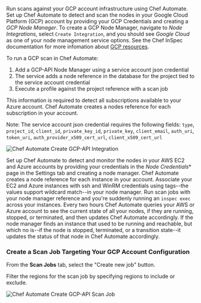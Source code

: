 Run scans against your GCP account infrastructure using Chef Automate. Set up Chef Automate to detect and scan the nodes in your Google Cloud Platform (GCP) account by providing your GCP Credentials and creating a _GCP Node Manager_. To create a GCP Node Manager, navigate to _Node Integrations_, select `Create Integration`, and you should see _Google Cloud_ as one of your node management service options. See the Chef InSpec documentation for more infomation about [GCP resources](https://docs.chef.io/inspec/resources/#gcp).

To run a GCP scan in Chef Automate:

1. Add a GCP-API Node Manager using a service account json credential
1. The service adds a node reference in the database for the project tied to the service account credential
1. Execute a profile against the project reference with a scan job

This information is required to detect all subscriptions available to your Azure account. Chef Automate creates a nodes reference for each subscription in your account.

Note: The service account json credential requires the following fields:
`type`, `project_id`, `client_id`, `private_key_id`, `private_key`, `client_email`, `auth_uri`, `token_uri`, `auth_provider_x509_cert_url`, `client_x509_cert_url`

![Chef Automate Create GCP-API Integration](/images/automate/add-gcp-api-integration.png)

Set up Chef Automate to detect and monitor the nodes in your AWS EC2 and Azure accounts by providing your credentials in the *Node Credentials** page in the Settings tab and creating a node manager. Chef Automate creates a node reference for each instance in your account. Associate your EC2 and Azure instances with ssh and WinRM credentials using tags--the values support wildcard match--in your node manager. Run scan jobs with your node manager reference and you're suddenly running an `inspec exec` across your instances. Every two hours Chef Automate queries your AWS or Azure account to see the current state of all your nodes, if they are running, stopped, or terminated, and then updates Chef Automate accordingly. If the node manager finds an instance that used to be running and reachable, but which no is--if the node is stopped, terminated, or a transition state--it updates the status of that node in Chef Automate accordingly.

### Create a Scan Job Targeting Your GCP Account Configuration

From the **Scan Jobs** tab, select the "Create new job" button.

Filter the regions for the scan job by specifying regions to include or exclude.

![Chef Automate Create GCP-API Scan Job](/images/automate/add-gcp-api-scanjob.png)
